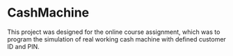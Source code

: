 # CashMachine
This project was designed for the online course assignment, which was to program the simulation of real working cash machine with defined customer ID and PIN.

